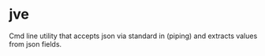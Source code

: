 # jve
Cmd line utility that accepts json via standard in (piping) and extracts values from json fields.
